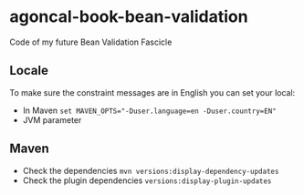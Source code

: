 # agoncal-book-bean-validation

Code of my future Bean Validation Fascicle

## Locale

To make sure the constraint messages are in English you can set your local:

* In Maven `set MAVEN_OPTS="-Duser.language=en -Duser.country=EN"`
* JVM parameter

## Maven

* Check the dependencies `mvn versions:display-dependency-updates`
* Check the plugin dependencies `versions:display-plugin-updates`
